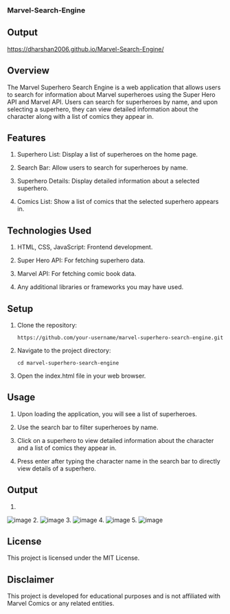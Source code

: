 ### Marvel-Search-Engine

## Output

https://dharshan2006.github.io/Marvel-Search-Engine/

## Overview

The Marvel Superhero Search Engine is a web application that allows users to search for information about Marvel superheroes using the Super Hero API and Marvel API. Users can search for superheroes by name, and upon selecting a superhero, they can view detailed information about the character along with a list of comics they appear in.

## Features

1. Superhero List: Display a list of superheroes on the home page.

2. Search Bar: Allow users to search for superheroes by name.

3. Superhero Details: Display detailed information about a selected superhero.

4. Comics List: Show a list of comics that the selected superhero appears in.

## Technologies Used

1. HTML, CSS, JavaScript: Frontend development.

2. Super Hero API: For fetching superhero data.

3. Marvel API: For fetching comic book data.

4. Any additional libraries or frameworks you may have used.

## Setup

1. Clone the repository:

       https://github.com/your-username/marvel-superhero-search-engine.git

2. Navigate to the project directory:

       cd marvel-superhero-search-engine

3. Open the index.html file in your web browser.

## Usage

1. Upon loading the application, you will see a list of superheroes.

2. Use the search bar to filter superheroes by name.

3. Click on a superhero to view detailed information about the character and a list of comics they appear in.

4. Press enter after typing the character name in the search bar to directly view details of a superhero.

## Output

1. 
![image](https://github.com/Dharshan2006/Marvel-Search-Engine/assets/170021990/f506532a-df3a-4377-b087-ccca49e85ba7)
2. 
![image](https://github.com/Dharshan2006/Marvel-Search-Engine/assets/170021990/577b0823-e901-4843-8606-c566565274f4)
3. 
![image](https://github.com/Dharshan2006/Marvel-Search-Engine/assets/170021990/010ec90b-eba0-463a-9055-4a5857d17aea)
4. 
![image](https://github.com/Dharshan2006/Marvel-Search-Engine/assets/170021990/95fd00e7-8bba-4130-b0ed-cbfb1f1f2531)
5. 
![image](https://github.com/Dharshan2006/Marvel-Search-Engine/assets/170021990/c468ca1f-a2be-4bd4-a193-3d4c4038f088)

## License

This project is licensed under the MIT License.

## Disclaimer

This project is developed for educational purposes and is not affiliated with Marvel Comics or any related entities.

